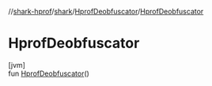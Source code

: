 //[shark-hprof](../../../index.md)/[shark](../index.md)/[HprofDeobfuscator](index.md)/[HprofDeobfuscator](-hprof-deobfuscator.md)

# HprofDeobfuscator

[jvm]\
fun [HprofDeobfuscator](-hprof-deobfuscator.md)()
